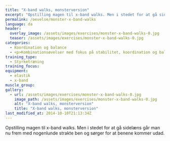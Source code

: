 ```yaml
---
title: "X-band walks, monsterversion"
excerpt: "Opstilling magen til x-band walks. Men i stedet for at gå sidelæns går man nu frem med nogenlunde strakte ben og sørger for at benene kommer udad."
permalink: /oevelse/monster-x-band-walks
language: da
header:
  overlay_image: /assets/images/exercises/monster-x-band-walks-0.jpg
  teaser: /assets/images/exercises/monster-x-band-walks-0.jpg
categories:
  - Koordination og balance
  - <p>Kombinationsøvelser med fokus på stabilitet, koordination og balancetræning. Her vælges gerne teknisk komplicerede øvelser, som udfordrer kropsstammen.</p>
training_type: 
  - Styrketræning
training_focus: 
equipment:
  - elastik
  - x-band
muscle_group:
gallery:
  - url: /assets/images/exercises/monster-x-band-walks-0.jpg
    image_path: /assets/images/exercises/monster-x-band-walks-0.jpg
    alt: "X-band walks, monsterversion"
    title: "X-band walks, monsterversion"
last_modified_at: 2014-10-10T21:13:34Z
---
```


Opstilling magen til x-band walks. Men i stedet for at gå sidelæns går man nu frem med nogenlunde strakte ben og sørger for at benene kommer udad.
